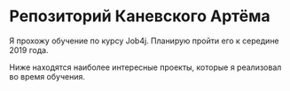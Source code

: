 # Репозиторий Каневского Артёма

Я прохожу обучение по курсу Job4j. Планирую пройти его к середине 2019 года.

Ниже находятся наиболее интересные проекты, которые я реализовал во время обучения.